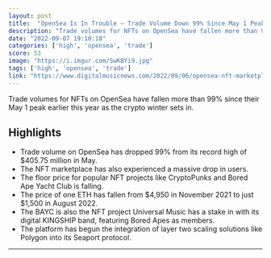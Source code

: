 ```yaml
---
layout: post
title:  "OpenSea Is In Trouble – Trade Volume Down 99% Since May 1 Peak"
description: "Trade volumes for NFTs on OpenSea have fallen more than 99% since their May 1 peak earlier this year as the crypto winter sets in."
date: "2022-09-07 19:10:18"
categories: ['high', 'opensea', 'trade']
score: 53
image: "https://i.imgur.com/SwK8Yi9.jpg"
tags: ['high', 'opensea', 'trade']
link: "https://www.digitalmusicnews.com/2022/09/06/opensea-nft-marketplace-trade-volume-september-2022/"
---
```


Trade volumes for NFTs on OpenSea have fallen more than 99% since their May 1 peak earlier this year as the crypto winter sets in.

## Highlights

- Trade volume on OpenSea has dropped 99% from its record high of $405.75 million in May.
- The NFT marketplace has also experienced a massive drop in users.
- The floor price for popular NFT projects like CryptoPunks and Bored Ape Yacht Club is falling.
- The price of one ETH has fallen from $4,950 in November 2021 to just $1,500 in August 2022.
- The BAYC is also the NFT project Universal Music has a stake in with its digital KINGSHIP band, featuring Bored Apes as members.
- The platform has begun the integration of layer two scaling solutions like Polygon into its Seaport protocol.

---
